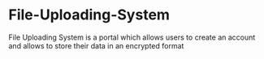 # File-Uploading-System
File Uploading System is a portal which allows users to create an account and allows to store their data in an encrypted format
